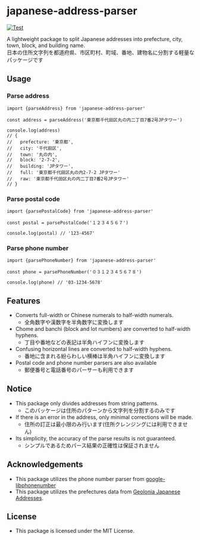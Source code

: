 # japanese-address-parser

[![Test](https://github.com/nanocloudx/japanese-address-parser/actions/workflows/test.yaml/badge.svg)](https://github.com/nanocloudx/japanese-address-parser/actions/workflows/test.yaml)


A lightweight package to split Japanese addresses into prefecture, city, town, block, and building name.  
日本の住所文字列を都道府県、市区町村、町域、番地、建物名に分割する軽量なパッケージです

## Usage

### Parse address
```
import {parseAddress} from 'japanese-address-parser'

const address = parseAddress('東京都千代田区丸の内二丁目7番2号JPタワー')

console.log(address)
// {
//   prefecture: '東京都',
//   city: '千代田区',
//   town: '丸の内',
//   block: '2-7-2',
//   building: 'JPタワー',
//   full: '東京都千代田区丸の内2-7-2 JPタワー'
//   raw: '東京都千代田区丸の内二丁目7番2号JPタワー'
// }
```

### Parse postal code
```
import {parsePostalCode} from 'japanese-address-parser'

const postal = parsePostalCode('１２３４５６７')

console.log(postal) // '123-4567'
```

### Parse phone number
```
import {parsePhoneNumber} from 'japanese-address-parser'

const phone = parsePhoneNumber('０３１２３４５６７８')

console.log(phone) // '03-1234-5678'
```

## Features
- Converts full-width or Chinese numerals to half-width numerals.
  - 全角数字や漢数字を半角数字に変換します
- Chome and banchi (block and lot numbers) are converted to half-width hyphens.
  - 丁目や番地などの表記は半角ハイフンに変換します
- Confusing horizontal lines are converted to half-width hyphens.
  - 番地に含まれる紛らわしい横棒は半角ハイフンに変換します
- Postal code and phone number parsers are also available
  - 郵便番号と電話番号のパーサーも利用できます

## Notice
- This package only divides addresses from string patterns.
  - このパッケージは住所のパターンから文字列を分割するのみです
- If there is an error in the address, only minimal corrections will be made.
  - 住所の訂正は最小限のみ行います(住所クレンジングには利用できません)
- Its simplicity, the accuracy of the parse results is not guaranteed.
  - シンプルであるためパース結果の正確性は保証されません

## Acknowledgements
- This package utilizes the phone number parser from [google-libphonenumber](https://www.npmjs.com/package/google-libphonenumber)
- This package utilizes the prefectures data from [Geolonia Japanese Addresses](https://github.com/geolonia/japanese-addresses).

## License
- This package is licensed under the MIT License.
